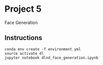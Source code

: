 # Project 5
Face Generation

## Instructions
```
conda env create -f environment.yml
source activate dl
jupyter notebook dlnd_face_generation.ipynb
```
